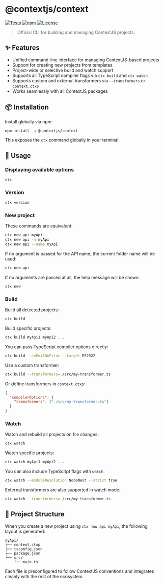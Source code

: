 # @contextjs/context

[![Tests](https://github.com/contextjs/context/actions/workflows/tests.yaml/badge.svg?branch=main)](https://github.com/contextjs/context/actions/workflows/tests.yaml)
[![npm](https://badgen.net/npm/v/@contextjs/context?cache=300)](https://www.npmjs.com/package/@contextjs/context)
[![License](https://badgen.net/static/license/MIT)](https://github.com/contextjs/context/blob/main/LICENSE)

> Official CLI for building and managing ContextJS projects.

## ✨ Features

- Unified command-line interface for managing ContextJS-based projects  
- Support for creating new projects from templates  
- Project-wide or selective build and watch support  
- Supports all TypeScript compiler flags via `ctx build` and `ctx watch`  
- Supports custom and external transformers via `--transformers` or `context.ctxp`  
- Works seamlessly with all ContextJS packages  

## 📦 Installation

Install globally via npm:

```bash
npm install -g @contextjs/context
```

This exposes the `ctx` command globally in your terminal.

## 🚀 Usage

### Displaying available options

```bash
ctx
```

### Version

```bash
ctx version
```

### New project

These commands are equivalent:

```bash
ctx new api myApi
ctx new api -n myApi
ctx new api --name myApi
```

If no argument is passed for the API name, the current folder name will be used:

```bash
ctx new api
```

If no arguments are passed at all, the help message will be shown:

```bash
ctx new
```

### Build

Build all detected projects:

```bash
ctx build
```

Build specific projects:

```bash
ctx build myApi1 myApi2 ...
```

You can pass TypeScript compiler options directly:

```bash
ctx build --noEmitOnError --target ES2022
```

Use a custom transformer:

```bash
ctx build --transformers=./src/my-transformer.ts
```

Or define transformers in `context.ctxp`:

```json
{
  "compilerOptions": {
    "transformers": ["./src/my-transformer.ts"]
  }
}
```

### Watch

Watch and rebuild all projects on file changes:

```bash
ctx watch
```

Watch specific projects:

```bash
ctx watch myApi1 myApi2 ...
```

You can also include TypeScript flags with `watch`:

```bash
ctx watch --moduleResolution NodeNext --strict true
```

External transformers are also supported in watch mode:

```bash
ctx watch --transformers=./src/my-transformer.ts
```

## 📁 Project Structure

When you create a new project using `ctx new api myApi`, the following layout is generated:

```
myApi/
├── context.ctxp
├── tsconfig.json
├── package.json
└── src/
    └── main.ts
```

Each file is preconfigured to follow ContextJS conventions and integrates cleanly with the rest of the ecosystem.